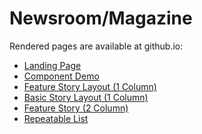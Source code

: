 # Newsroom/Magazine

Rendered pages are available at github.io:
* <a href="https://ianfox01.github.io/news-mag/landing.html" target="_blank">Landing Page</a>
* <a href="https://ianfox01.github.io/news-mag/kitchen-sink.html" target="_blank">Component Demo</a>
* <a href="https://ianfox01.github.io/news-mag/mockups/1-col-feature.html" target="_blank">Feature Story Layout (1 Column)</a>
* <a href="https://ianfox01.github.io/news-mag/mockups/1-col-story.html" target="_blank">Basic Story Layout (1 Column)</a>
* <a href="https://ianfox01.github.io/news-mag/mockups/2-col-feature.html" target="_blank">Feature Story (2 Column)</a>
* <a href="https://ianfox01.github.io/news-mag/mockups/repeatable-list-variants.html" target="_blank">Repeatable List</a>
